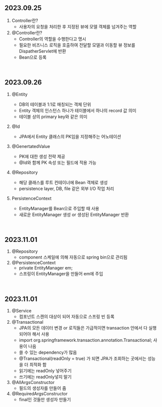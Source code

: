 ## 2023.09.25
1. Controller란?
    - 사용자의 요청을 처리한 후 지정된 뷰에 모델 객체를 넘겨주는 역할
2. @Controller란?
    - Controller의 역할을 수행한다고 명시
    - 필요한 비즈니스 로직을 호출하여 전달할 모델과 이동할 뷰 정보를 DispatherServlet에 반환
    - Bean으로 등록

<br>

## 2023.09.26
1. @Entity
    - DB의 테이블과 1:1로 매칭되는 객체 단위
    - Entity 객체의 인스턴스 하나가 테이블에서 하나의 record 값 의미
    - 테이블 상의 primary key와 같은 의미

2. @Id
    - JPA에서 Entity 클래스의 PK임을 지정해주는 어노테이션

3. @GenertatedValue
    - PK에 대한 생성 전략 제공
    - @Id와 함께 PK 속성 또는 필드에 적용 가능

4. @Repository
    - 해당 클래스를 루트 컨테이너에 Bean 객체로 생성
    - persistence layer, DB, file 같은 외부 I/O 작업 처리

5. PersistenceContext
    - EntityManager를 Bean으로 주입할 때 사용
    - 새로운 EntityManager 생성 or 생성된 EntityManager 반환

<br>

## 2023.11.01
1. @Repository
    - component 스케일에 의해 자동으로 spring bin으로 관리됨
2. @PersistenceContext
    - private EntityManager em;
    - 스프링이 EntityManager을 만들어 em에 주입 

<br>

## 2023.11.01
1. @Service
    - 컴포넌트 스캔의 대상이 되어 자동으로 스프링 빈 등록
2. @Transactional
    - JPA의 모든 데이터 변경 or 로직들은 가급적이면 transaction 안에서 다 실행되어야 해서 사용
    - import org.springframework.transaction.annotation.Transactional; 사용이 나음
    - 쓸 수 있는 dependency가 많음
    - @Transactional(readOnly = true) 가 되면 JPA가 조회하는 곳에서는 성능을 더 최적화 함
    - 읽기에는 readOnly 넣어주기
    - 쓰기에는 readOnly넣지 말기
3. @AllArgsConstructor 
    - 필드의 생성자를 만들어 줌
4. @RequiredArgsConstructor 
    - final인 것들만 생성자 만들기


